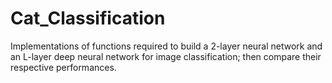 # Cat_Classification
Implementations of functions required to build a 2-layer neural network and an L-layer deep neural network for image classification; then compare their respective performances.
